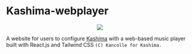 # Kashima-webplayer
<p align="center">
  <img src="https://i.imgur.com/MFvDn6S.png" />
</p>

 A website for users to configure [Kashima](https://kashima.saya.moe/) with a web-based music player built with React.js and Tailwind CSS 
 ```(C) Kancolle for Kashima.```
